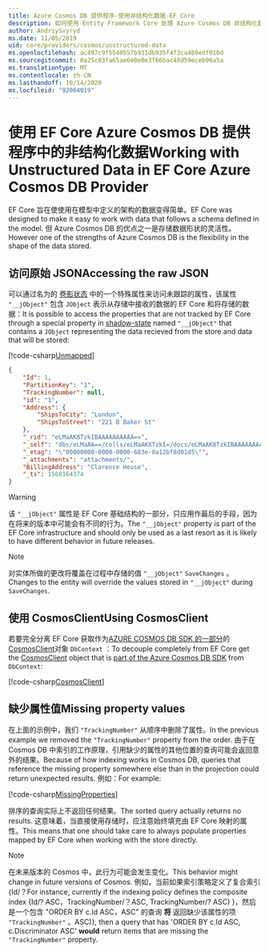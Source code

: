 ```yaml
---
title: Azure Cosmos DB 提供程序-使用非结构化数据-EF Core
description: 如何使用 Entity Framework Core 处理 Azure Cosmos DB 非结构化数据
author: AndriySvyryd
ms.date: 11/05/2019
uid: core/providers/cosmos/unstructured-data
ms.openlocfilehash: ac497c9f5540557b931db935f4f3ca480edf010d
ms.sourcegitcommit: 0a25c03fa65ae6e0e0e3f66bac48d59eceb96a5a
ms.translationtype: MT
ms.contentlocale: zh-CN
ms.lasthandoff: 10/14/2020
ms.locfileid: "92064019"
---
```

# <a name="working-with-unstructured-data-in-ef-core-azure-cosmos-db-provider"></a><span data-ttu-id="687c4-103">使用 EF Core Azure Cosmos DB 提供程序中的非结构化数据</span><span class="sxs-lookup"><span data-stu-id="687c4-103">Working with Unstructured Data in EF Core Azure Cosmos DB Provider</span></span>

<span data-ttu-id="687c4-104">EF Core 旨在使使用在模型中定义的架构的数据变得简单。</span><span class="sxs-lookup"><span data-stu-id="687c4-104">EF Core was designed to make it easy to work with data that follows a schema defined in the model.</span></span> <span data-ttu-id="687c4-105">但 Azure Cosmos DB 的优点之一是存储数据形状的灵活性。</span><span class="sxs-lookup"><span data-stu-id="687c4-105">However one of the strengths of Azure Cosmos DB is the flexibility in the shape of the data stored.</span></span>

## <a name="accessing-the-raw-json"></a><span data-ttu-id="687c4-106">访问原始 JSON</span><span class="sxs-lookup"><span data-stu-id="687c4-106">Accessing the raw JSON</span></span>

<span data-ttu-id="687c4-107">可以通过名为的 [卷影状态](xref:core/modeling/shadow-properties) 中的一个特殊属性来访问未跟踪的属性，该属性 `"__jObject"` 包含 `JObject` 表示从存储中接收的数据的 EF Core 和将存储的数据：</span><span class="sxs-lookup"><span data-stu-id="687c4-107">It is possible to access the properties that are not tracked by EF Core through a special property in [shadow-state](xref:core/modeling/shadow-properties) named `"__jObject"` that contains a `JObject` representing the data recieved from the store and data that will be stored:</span></span>

[!code-csharp[Unmapped](../../../../samples/core/Cosmos/UnstructuredData/Sample.cs?highlight=23,24&name=Unmapped)]

```json
{
    "Id": 1,
    "PartitionKey": "1",
    "TrackingNumber": null,
    "id": "1",
    "Address": {
        "ShipsToCity": "London",
        "ShipsToStreet": "221 B Baker St"
    },
    "_rid": "eLMaAK8TzkIBAAAAAAAAAA==",
    "_self": "dbs/eLMaAA==/colls/eLMaAK8TzkI=/docs/eLMaAK8TzkIBAAAAAAAAAA==/",
    "_etag": "\"00000000-0000-0000-683e-0a12bf8d01d5\"",
    "_attachments": "attachments/",
    "BillingAddress": "Clarence House",
    "_ts": 1568164374
}
```

> [!WARNING]
> <span data-ttu-id="687c4-108">该 `"__jObject"` 属性是 EF Core 基础结构的一部分，只应用作最后的手段，因为在将来的版本中可能会有不同的行为。</span><span class="sxs-lookup"><span data-stu-id="687c4-108">The `"__jObject"` property is part of the EF Core infrastructure and should only be used as a last resort as it is likely to have different behavior in future releases.</span></span>

> [!NOTE]
> <span data-ttu-id="687c4-109">对实体所做的更改将覆盖在过程中存储的值 `"__jObject"` `SaveChanges` 。</span><span class="sxs-lookup"><span data-stu-id="687c4-109">Changes to the entity will override the values stored in `"__jObject"` during `SaveChanges`.</span></span>

## <a name="using-cosmosclient"></a><span data-ttu-id="687c4-110">使用 CosmosClient</span><span class="sxs-lookup"><span data-stu-id="687c4-110">Using CosmosClient</span></span>

<span data-ttu-id="687c4-111">若要完全分离 EF Core 获取作为[AZURE COSMOS DB SDK 的一部分](/azure/cosmos-db/sql-api-get-started)的[CosmosClient](/dotnet/api/Microsoft.Azure.Cosmos.CosmosClient)对象 `DbContext` ：</span><span class="sxs-lookup"><span data-stu-id="687c4-111">To decouple completely from EF Core get the [CosmosClient](/dotnet/api/Microsoft.Azure.Cosmos.CosmosClient) object that is [part of the Azure Cosmos DB SDK](/azure/cosmos-db/sql-api-get-started) from `DbContext`:</span></span>

[!code-csharp[CosmosClient](../../../../samples/core/Cosmos/UnstructuredData/Sample.cs?highlight=3&name=CosmosClient)]

## <a name="missing-property-values"></a><span data-ttu-id="687c4-112">缺少属性值</span><span class="sxs-lookup"><span data-stu-id="687c4-112">Missing property values</span></span>

<span data-ttu-id="687c4-113">在上面的示例中，我们 `"TrackingNumber"` 从顺序中删除了属性。</span><span class="sxs-lookup"><span data-stu-id="687c4-113">In the previous example we removed the `"TrackingNumber"` property from the order.</span></span> <span data-ttu-id="687c4-114">由于在 Cosmos DB 中索引的工作原理，引用缺少的属性的其他位置的查询可能会返回意外的结果。</span><span class="sxs-lookup"><span data-stu-id="687c4-114">Because of how indexing works in Cosmos DB, queries that reference the missing property somewhere else than in the projection could return unexpected results.</span></span> <span data-ttu-id="687c4-115">例如：</span><span class="sxs-lookup"><span data-stu-id="687c4-115">For example:</span></span>

[!code-csharp[MissingProperties](../../../../samples/core/Cosmos/UnstructuredData/Sample.cs?name=MissingProperties)]

<span data-ttu-id="687c4-116">排序的查询实际上不返回任何结果。</span><span class="sxs-lookup"><span data-stu-id="687c4-116">The sorted query actually returns no results.</span></span> <span data-ttu-id="687c4-117">这意味着，当直接使用存储时，应注意始终填充由 EF Core 映射的属性。</span><span class="sxs-lookup"><span data-stu-id="687c4-117">This means that one should take care to always populate properties mapped by EF Core when working with the store directly.</span></span>

> [!NOTE]
> <span data-ttu-id="687c4-118">在未来版本的 Cosmos 中，此行为可能会发生变化。</span><span class="sxs-lookup"><span data-stu-id="687c4-118">This behavior might change in future versions of Cosmos.</span></span> <span data-ttu-id="687c4-119">例如，当前如果索引策略定义了复合索引 {Id/？</span><span class="sxs-lookup"><span data-stu-id="687c4-119">For instance, currently if the indexing policy defines the composite index {Id/?</span></span> <span data-ttu-id="687c4-120">ASC，TrackingNumber/？</span><span class="sxs-lookup"><span data-stu-id="687c4-120">ASC, TrackingNumber/?</span></span> <span data-ttu-id="687c4-121">ASC) }，然后是一个包含 "ORDER BY c.Id ASC，ASC" 的查询 __将__ 返回缺少该属性的项 `"TrackingNumber"` 。</span><span class="sxs-lookup"><span data-stu-id="687c4-121">ASC)}, then a query that has 'ORDER BY c.Id ASC, c.Discriminator ASC' __would__ return items that are missing the `"TrackingNumber"` property.</span></span>
